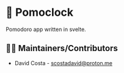 # 🍅 Pomoclock

Pomodoro app written in svelte.

<!-- ![Preview](public/img/screenshot.png) -->
<!--
## Table of contents
1. Requirements
2. Getting Started
3. Troubleshooting
4. FAQ
5. Maintainers/Contributors
6. License

## ✔️ Requirements

* Requirement 1
* Requirement 2
* Requirement 3

Bla bla bla.

* Requirement 1
```bash
 sudo apt install req1
```
* Requirement 2
```bash
 sudo apt install req2
```
* Requirement 3
```bash
 sudo apt install req3
```

## ⌨️ Getting Started

1. Describe the installation of the packages
2. How to run

## ✔️ Troubleshooting

 * If ..., check the following:
  - Change A
  - Change B

## 🤔 FAQ

Q: Question.

A: Answer. -->

## 👨‍💻 Maintainers/Contributors

* David Costa - [scostadavid@proton.me](mailto:scostadavid@proton.me)


<!-- ## 📝 License

This project is licensed under the MIT GENERAL PUBLIC LICENSE - see the [LICENSE](LICENSE) file for more details.

**Open Source Software** Hell Yeah!!! ヽ(・∀・)ﾉ -->